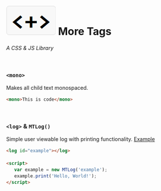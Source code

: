 # ![](https://raw.githubusercontent.com/sykeben/moretags/master/logo.png) More Tags
*A CSS & JS Library*

<br>

### `<mono>`
Makes all child text monospaced.
```html
<mono>This is code</mono>
```

<br>

### `<log>` & `MTLog()`
Simple user viewable log with printing functionality. [Example](https://jsfiddle.net/sykeben/jphbf8xm/)
```html
<log id="example"></log>

<script>
   var example = new MTLog('example');
   example.print('Hello, World!');
</script>
```
